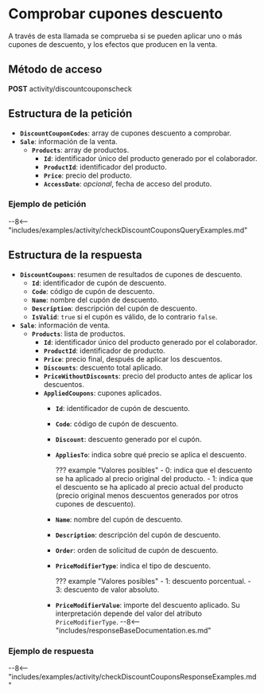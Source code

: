 # Comprobar cupones descuento

A través de esta llamada se comprueba si se pueden aplicar uno o más cupones de descuento, y los efectos que producen en la venta.

## Método de acceso

**POST** activity/discountcouponscheck

## Estructura de la petición

- **``DiscountCouponCodes``**: array de cupones descuento a comprobar.
- **``Sale``**: información de la venta.
    - **``Products``**: array de productos.
        - **``Id``**: identificador único del producto generado por el colaborador.
        - **``ProductId``**: identificador del producto.
        - **``Price``**: precio del producto.
        - **``AccessDate``**: *opcional*, fecha de acceso del produto.

### Ejemplo de petición

--8<-- "includes/examples/activity/checkDiscountCouponsQueryExamples.md"

## Estructura de la respuesta

- **`DiscountCoupons`**: resumen de resultados de cupones de descuento.
    - **`Id`**: identificador de cupón de descuento.
    - **`Code`**: código de cupón de descuento.
    - **`Name`**: nombre del cupón de descuento.
    - **`Description`**: descripción del cupón de descuento.
    - **`IsValid`**: `true` si el cupón es válido, de lo contrario `false`.
- **`Sale`**: información de venta.
    - **`Products`**: lista de productos.
        - **`Id`**: identificador único del producto generado por el colaborador.
        - **`ProductId`**: identificador de producto.
        - **`Price`**: precio final, después de aplicar los descuentos.
        - **`Discounts`**: descuento total aplicado.
        - **`PriceWithoutDiscounts`**: precio del producto antes de aplicar los descuentos.
        - **`AppliedCoupons`**: cupones aplicados.
            - **`Id`**: identificador de cupón de descuento.
            - **`Code`**: código de cupón de descuento.
            - **`Discount`**: descuento generado por el cupón.
            - **`AppliesTo`**: indica sobre qué precio se aplica el descuento.

                ??? example "Valores posibles"
                    - 0: indica que el descuento se ha aplicado al precio original del producto.
                    - 1: indica que el descuento se ha aplicado al precio actual del producto (precio original menos descuentos generados por otros cupones de descuento).

            - **`Name`**: nombre del cupón de descuento.
            - **`Description`**: descripción del cupón de descuento.
            - **`Order`**: orden de solicitud de cupón de descuento.
            - **`PriceModifierType`**: indica el tipo de descuento.

                ??? example "Valores posibles"
                    - 1: descuento porcentual.
                    - 3: descuento de valor absoluto.

            - **`PriceModifierValue`**: importe del descuento aplicado. Su interpretación depende del valor del atributo `PriceModifierType`.
--8<-- "includes/responseBaseDocumentation.es.md"

### Ejemplo de respuesta

--8<-- "includes/examples/activity/checkDiscountCouponsResponseExamples.md"
